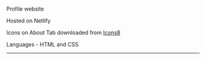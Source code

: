 Profile website

Hosted on Netlify

Icons on About Tab downloaded from [Icons8](https://icons8.com/)

Languages - HTML and CSS

- - - 
